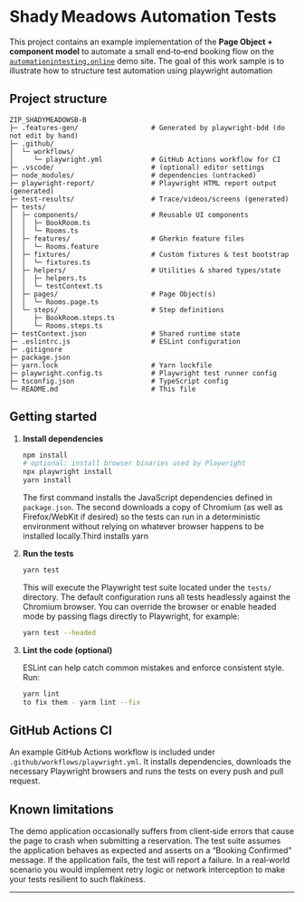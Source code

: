 # Shady Meadows Automation Tests

This project contains an example implementation of the **Page Object + component model** to automate a small end‑to‑end booking flow on the [`automationintesting.online`](https://automationintesting.online) demo site.  The goal of this work sample is to illustrate how to structure test automation using playwright automation

## Project structure
```
ZIP_SHADYMEADOWSB-B
├─ .features-gen/                  # Generated by playwright-bdd (do not edit by hand)
├─ .github/
│  └─ workflows/
│     └─ playwright.yml            # GitHub Actions workflow for CI
├─ .vscode/                        # (optional) editor settings
├─ node_modules/                   # dependencies (untracked)
├─ playwright-report/              # Playwright HTML report output (generated)
├─ test-results/                   # Trace/videos/screens (generated)
├─ tests/
│  ├─ components/                  # Reusable UI components 
│  │  ├─ BookRoom.ts
│  │  └─ Rooms.ts
│  ├─ features/                    # Gherkin feature files
│  │  └─ Rooms.feature
│  ├─ fixtures/                    # Custom fixtures & test bootstrap
│  │  └─ fixtures.ts
│  ├─ helpers/                     # Utilities & shared types/state
│  │  ├─ helpers.ts
│  │  └─ testContext.ts
│  ├─ pages/                       # Page Object(s)
│  │  └─ Rooms.page.ts
│  └─ steps/                       # Step definitions
│     ├─ BookRoom.steps.ts
│     └─ Rooms.steps.ts
├─ testContext.json                # Shared runtime state 
├─ .eslintrc.js                    # ESLint configuration
├─ .gitignore
├─ package.json
├─ yarn.lock                       # Yarn lockfile
├─ playwright.config.ts            # Playwright test runner config
├─ tsconfig.json                   # TypeScript config
└─ README.md                       # This file 
```

## Getting started

1. **Install dependencies**

   ```sh
   npm install
   # optional: install browser binaries used by Playwright
   npx playwright install 
   yarn install
   ```

   The first command installs the JavaScript dependencies defined in `package.json`.  The second downloads a copy of Chromium (as well as Firefox/WebKit if desired) so the tests can run in a deterministic environment without relying on whatever browser happens to be installed locally.Third installs yarn

2. **Run the tests**

   ```sh
   yarn test
   ```

   This will execute the Playwright test suite located under the `tests/` directory.  The default configuration runs all tests headlessly against the Chromium browser.  You can override the browser or enable headed mode by passing flags directly to Playwright, for example:

   ```sh
   yarn test --headed
   ```

3. **Lint the code (optional)**

   ESLint can help catch common mistakes and enforce consistent style.  Run:

   ```sh
   yarn lint
   to fix them - yarm lint --fix
   ```

## GitHub Actions CI

An example GitHub Actions workflow is included under `.github/workflows/playwright.yml`.  It installs dependencies, downloads the necessary Playwright browsers and runs the tests on every push and pull request.  


## Known limitations

The demo application occasionally suffers from client‑side errors that cause the page to crash when submitting a reservation.  The test suite assumes the application behaves as expected and asserts on a “Booking Confirmed” message.  If the application fails, the test will report a failure.  In a real‑world scenario you would implement retry logic or network interception to make your tests resilient to such flakiness.

---